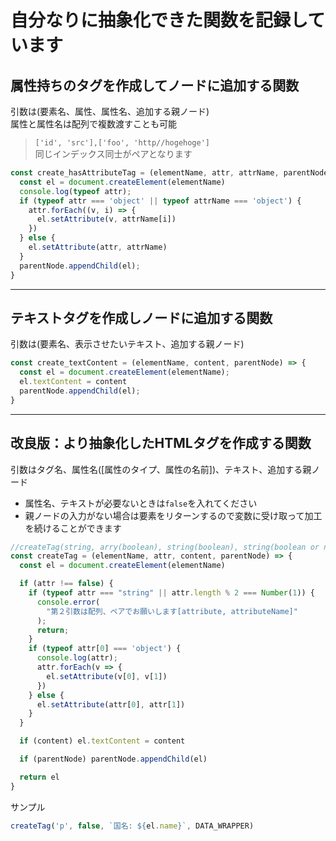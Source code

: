 # 自分なりに抽象化できた関数を記録しています

## 属性持ちのタグを作成してノードに追加する関数
引数は(要素名、属性、属性名、追加する親ノード)  
属性と属性名は配列で複数渡すことも可能  
> `['id', 'src'],['foo', 'http//hogehoge']`  
> 同じインデックス同士がペアとなります

```js
const create_hasAttributeTag = (elementName, attr, attrName, parentNode) => {
  const el = document.createElement(elementName)
  console.log(typeof attr);
  if (typeof attr === 'object' || typeof attrName === 'object') {
    attr.forEach((v, i) => {
      el.setAttribute(v, attrName[i])
    })
  } else {
    el.setAttribute(attr, attrName)
  }
  parentNode.appendChild(el);
}
```
***
## テキストタグを作成しノードに追加する関数
引数は(要素名、表示させたいテキスト、追加する親ノード)
```js
const create_textContent = (elementName, content, parentNode) => {
  const el = document.createElement(elementName);
  el.textContent = content
  parentNode.appendChild(el);
}
```
***
## 改良版：より抽象化したHTMLタグを作成する関数
引数はタグ名、属性名([属性のタイプ、属性の名前])、テキスト、追加する親ノード  
- 属性名、テキストが必要ないときは`false`を入れてください
- 親ノードの入力がない場合は要素をリターンするので変数に受け取って加工を続けることができます
```js
//createTag(string, arry(boolean), string(boolean), string(boolean or null))
const createTag = (elementName, attr, content, parentNode) => {
  const el = document.createElement(elementName)

  if (attr !== false) {
    if (typeof attr === "string" || attr.length % 2 === Number(1)) {
      console.error(
        "第２引数は配列、ペアでお願いします[attribute, attributeName]"
      );
      return;
    }
    if (typeof attr[0] === 'object') {
      console.log(attr);
      attr.forEach(v => {
        el.setAttribute(v[0], v[1])
      })
    } else {
      el.setAttribute(attr[0], attr[1])
    }
  }

  if (content) el.textContent = content

  if (parentNode) parentNode.appendChild(el)

  return el
}
```
サンプル
```js
createTag('p', false, `国名: ${el.name}`, DATA_WRAPPER)
```